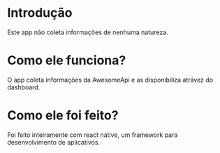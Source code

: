 <h1>Introdução</h1>
Este app não coleta informações de nenhuma natureza.

<h1>Como ele funciona?</h1>
O app coleta informações da AwesomeApi e as disponibiliza atrávez do dashboard.

<h1>Como ele foi feito?</h1>
Foi feito inteiramente com react native, um framework para desenvolvimento de aplicativos.